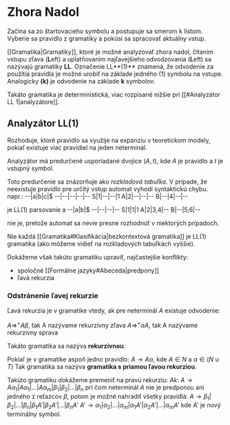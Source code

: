 # Zhora Nadol

Začína sa zo štartovacieho symbolu a postupuje sa smerom k listom.
Vyberie sa pravidlo z gramatiky a pokúsi sa spracovať aktuálny vstup.

[[Gramatika|Gramatiky]], ktoré je možné analyzovať zhora nadol, čítaním vstupu zľava (**L**eft) a uplatňovaním najľavejšieho odvodzovania (**L**eft) sa nazývajú gramatiky **LL**.
Označenie LL**(1)** znamená, že odvodenie za použitia pravidla je možné urobiť na základe jedného (1) symbolu na vstupe. Analogicky **(k)** je odvodenie na základe **k** symbolov.

Takáto gramatika je deterministická, viac rozpísané nižšie pri [[#Analyzátor LL 1|analyzátore]].

## Analyzátor LL(1)
Rozhoduje, ktoré pravidlo sa využije na expanziu v teoretickom modely, pokiaľ existuje viac pravidiel na jeden neterminál.

Analyzátor má predurčené usporiadané dvojice $(A,t)$, kde $A$ je pravidlo a $t$ je vstupný symbol.

Toto predurčenie sa znázorňuje ako *rozkladová tabuľka*.
V prípade, že neexistuje pravidlo pre určitý vstup automat vyhodí syntaktickú chybu.
napr.:
--|a|b|c|\$
--|--|--|--|--
S|1|--|--|1
A|2|--|--|--
B|--|4|--|--

je LL(1) parsovanie a
--|a|b|\$
--|--|--|--
S|1|1|1
A|2|3,4|--
B|--|5,6|--

nie je, pretože automat sa nevie presne rozhodnúť v niektorých prípadoch.

Nie každá [[Gramatika#Klasifikácia|bezkontextová gramatika]] je LL(1) gramatika (ako môžeme vidieť na rozkladových tabuľkách vyššie).

Dokážeme však takúto gramatiku upraviť, najčastejšie konflikty:
- spoločné [[Formálne jazyky#Abeceda|predpony]]
- ľavá rekurzia

### Odstránenie ľavej rekurzie
Ľavá rekurzia je v gramatike vtedy, ak pre neterminál $A$ existuje odvodenie:

$A \Rightarrow ^+ A\beta$, tak A nazývame rekurzívny zľava
$A \Rightarrow ^+ \alpha A$, tak A nazývame rekurzívny sprava

Takáto gramatika sa nazýva **rekurzívnou**.

Pokiaľ je v gramatike aspoň jedno pravidlo:
$A \rightarrow A\alpha$, kde $A\in N$ a $\alpha \in (N\cup T)$
Tak gramatika sa nazýva **gramatika s priamou ľavou rekurziou**.

Takúto gramatiku dokážeme premeniť na pravú rekurziu:
*Ak*:
$A \rightarrow A\alpha _1 | A\alpha _1 | ... | A\alpha _m | \beta _1 | \beta _2 | ... |\beta _n$
pri čom neterminál $A$ nie je predponou ani jedného z reťazcov $\beta$, potom je možné nahradiť všetky pravidlá:
$A \rightarrow \beta _1 | \beta _2 | ... |\beta _n | \beta _1 A'| \beta _2 A'| ... |\beta _n A'$
$A' \rightarrow \alpha _1 | \alpha _2|...|\alpha _m| \alpha _1 A' |\alpha _2 A' |...|\alpha _m A'$
kde $A'$ je nový terminálny symbol.
